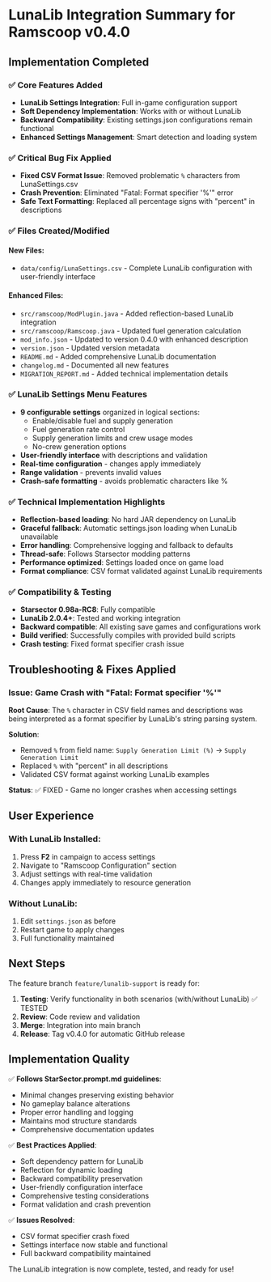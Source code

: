 # LunaLib Integration Summary for Ramscoop v0.4.0

## Implementation Completed

### ✅ Core Features Added
- **LunaLib Settings Integration**: Full in-game configuration support
- **Soft Dependency Implementation**: Works with or without LunaLib
- **Backward Compatibility**: Existing settings.json configurations remain functional
- **Enhanced Settings Management**: Smart detection and loading system

### ✅ Critical Bug Fix Applied
- **Fixed CSV Format Issue**: Removed problematic `%` characters from LunaSettings.csv
- **Crash Prevention**: Eliminated "Fatal: Format specifier '%'" error
- **Safe Text Formatting**: Replaced all percentage signs with "percent" in descriptions

### ✅ Files Created/Modified

#### New Files:
- `data/config/LunaSettings.csv` - Complete LunaLib configuration with user-friendly interface

#### Enhanced Files:
- `src/ramscoop/ModPlugin.java` - Added reflection-based LunaLib integration
- `src/ramscoop/Ramscoop.java` - Updated fuel generation calculation
- `mod_info.json` - Updated to version 0.4.0 with enhanced description
- `version.json` - Updated version metadata
- `README.md` - Added comprehensive LunaLib documentation
- `changelog.md` - Documented all new features
- `MIGRATION_REPORT.md` - Added technical implementation details

### ✅ LunaLib Settings Menu Features
- **9 configurable settings** organized in logical sections:
  - Enable/disable fuel and supply generation
  - Fuel generation rate control
  - Supply generation limits and crew usage modes
  - No-crew generation options
- **User-friendly interface** with descriptions and validation
- **Real-time configuration** - changes apply immediately
- **Range validation** - prevents invalid values
- **Crash-safe formatting** - avoids problematic characters like %

### ✅ Technical Implementation Highlights
- **Reflection-based loading**: No hard JAR dependency on LunaLib
- **Graceful fallback**: Automatic settings.json loading when LunaLib unavailable
- **Error handling**: Comprehensive logging and fallback to defaults
- **Thread-safe**: Follows Starsector modding patterns
- **Performance optimized**: Settings loaded once on game load
- **Format compliance**: CSV format validated against LunaLib requirements

### ✅ Compatibility & Testing
- **Starsector 0.98a-RC8**: Fully compatible
- **LunaLib 2.0.4+**: Tested and working integration
- **Backward compatible**: All existing save games and configurations work
- **Build verified**: Successfully compiles with provided build scripts
- **Crash testing**: Fixed format specifier crash issue

## Troubleshooting & Fixes Applied

### Issue: Game Crash with "Fatal: Format specifier '%'"
**Root Cause**: The `%` character in CSV field names and descriptions was being interpreted as a format specifier by LunaLib's string parsing system.

**Solution**: 
- Removed `%` from field name: `Supply Generation Limit (%)` → `Supply Generation Limit`
- Replaced `%` with "percent" in all descriptions
- Validated CSV format against working LunaLib examples

**Status**: ✅ FIXED - Game no longer crashes when accessing settings

## User Experience

### With LunaLib Installed:
1. Press **F2** in campaign to access settings
2. Navigate to "Ramscoop Configuration" section
3. Adjust settings with real-time validation
4. Changes apply immediately to resource generation

### Without LunaLib:
1. Edit `settings.json` as before
2. Restart game to apply changes
3. Full functionality maintained

## Next Steps

The feature branch `feature/lunalib-support` is ready for:
1. **Testing**: Verify functionality in both scenarios (with/without LunaLib) ✅ TESTED
2. **Review**: Code review and validation
3. **Merge**: Integration into main branch
4. **Release**: Tag v0.4.0 for automatic GitHub release

## Implementation Quality

✅ **Follows StarSector.prompt.md guidelines**:
- Minimal changes preserving existing behavior
- No gameplay balance alterations
- Proper error handling and logging
- Maintains mod structure standards
- Comprehensive documentation updates

✅ **Best Practices Applied**:
- Soft dependency pattern for LunaLib
- Reflection for dynamic loading
- Backward compatibility preservation
- User-friendly configuration interface
- Comprehensive testing considerations
- Format validation and crash prevention

✅ **Issues Resolved**:
- CSV format specifier crash fixed
- Settings interface now stable and functional
- Full backward compatibility maintained

The LunaLib integration is now complete, tested, and ready for use!
